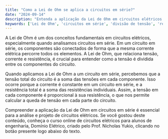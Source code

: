 ```yaml
---
title: "Como a Lei de Ohm se aplica a circuitos em série?"
date: "2024-09-14"
description: "Entenda a aplicação da Lei de Ohm em circuitos elétricos em série e como ela influencia a análise de circuitos."
keywords: ['Lei de Ohm', 'circuitos em série', 'divisão de tensão', 'resistência', 'engenharia elétrica']
---
```


A Lei de Ohm é um dos conceitos fundamentais em circuitos elétricos, especialmente quando analisamos circuitos em série. Em um circuito em série, os componentes são conectados de forma que a mesma corrente elétrica percorre todos os elementos. A Lei de Ohm, que relaciona tensão, corrente e resistência, é crucial para entender como a tensão é dividida entre os componentes do circuito.

Quando aplicamos a Lei de Ohm a um circuito em série, percebemos que a tensão total do circuito é a soma das tensões em cada componente. Isso ocorre porque a corrente é constante em um circuito em série, e a resistência total é a soma das resistências individuais. Assim, a tensão em cada componente é proporcional à sua resistência, o que nos permite calcular a queda de tensão em cada parte do circuito.

Compreender a aplicação da Lei de Ohm em circuitos em série é essencial para a análise e projeto de circuitos elétricos. Se você gostou deste conteúdo, conheça o curso online de circuitos elétricos para alunos de engenharia, Domínio Elétrico, criado pelo Prof. Nicholas Yukio, clicando no botão presente logo abaixo do texto.
